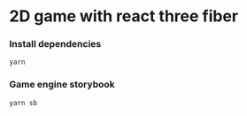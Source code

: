 # 2D game with react three fiber

### Install dependencies
```yarn```

### Game engine storybook
```yarn sb```
